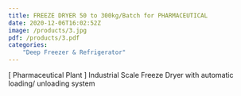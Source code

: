 ```yaml
---
title: FREEZE DRYER 50 to 300kg/Batch for PHARMACEUTICAL
date: 2020-12-06T16:02:52Z
image: /products/3.jpg
pdf: /products/3.pdf
categories: 
    "Deep Freezer & Refrigerator"
---
```


[ Pharmaceutical Plant ] Industrial Scale Freeze Dryer with automatic loading/ unloading system